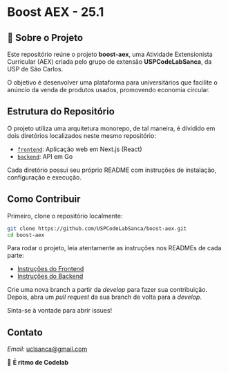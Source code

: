# Boost AEX - 25.1

## 🧪 Sobre o Projeto
Este repositório reúne o projeto **boost-aex**, uma Atividade Extensionista Curricular (AEX) criada pelo grupo de extensão **USPCodeLabSanca**, da USP de São Carlos.

O objetivo é desenvolver uma plataforma para universitários que facilite o anúncio da venda de produtos usados, promovendo economia circular.

## Estrutura do Repositório

O projeto utiliza uma arquitetura monorepo, de tal maneira, é dividido em dois diretórios localizados neste mesmo repositório:
- [`frontend`](frontend/README.md): Aplicação web em Next.js (React)
- [`backend`](backend/README.md): API em Go

Cada diretório possui seu próprio README com instruções de instalação, configuração e execução.

## Como Contribuir

Primeiro, clone o repositório localmente:
```sh
git clone https://github.com/USPCodeLabSanca/boost-aex.git
cd boost-aex
```
Para rodar o projeto, leia atentamente as instruções nos READMEs de cada parte:

- [Instruções do Frontend](frontend/README.md)
- [Instruções do Backend](backend/README.md)

Crie uma nova branch a partir da *develop* para fazer sua contribuição. Depois, abra um *pull request* da sua branch de volta para a *develop*.

Sinta-se à vontade para abrir issues!

## Contato

*Email:* uclsanca@gmail.com

🚀 **É ritmo de Codelab**